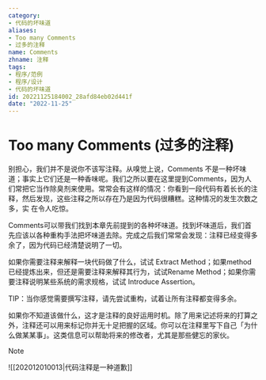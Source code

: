 ```yaml
---
category:
- 代码的坏味道
aliases:
- Too many Comments
- 过多的注释
name: Comments
zhname: 注释
tags:
- 程序/范例
- 程序/设计
- 代码的坏味道
id: 20221125184002_28afd84eb02d441f
date: "2022-11-25"
---
```


# Too many Comments (过多的注释)

别担心，我们并不是说你不该写注释。从嗅觉上说，Comments 不是一种坏味道；事实上它们还是一种香味呢。我们之所以要在这里提到Comments，因为人们常把它当作除臭剂来使用。常常会有这样的情况：你看到一段代码有着长长的注释，然后发现，这些注释之所以存在乃是因为代码很糟糕。这种情况的发生次数之多，实 在令人吃惊。

Comments可以带我们找到本章先前提到的各种坏味道。找到坏味道后，我们首先应该以各种重构手法把坏味道去除。完成之后我们常常会发现：注释已经变得多余了，因为代码已经清楚说明了一切。

如果你需要注释来解释一块代码做了什么，试试 Extract Method；如果method已经提炼出来，但还是需要注释来解释其行为，试试Rename Method；如果你需要注释说明某些系统的需求规格，试试 Introduce Assertion。

TIP：当你感觉需要撰写注释，请先尝试重构，试着让所有注释都变得多余。

如果你不知道该做什么，这才是注释的良好运用时机。除了用来记述将来的打算之外，注释还可以用来标记你并无十足把握的区域。你可以在注释里写下自己「为什么做某某事」。这类信息可以帮助将来的修改者，尤其是那些健忘的家伙。

> [!NOTE]
> ![[202012010013|代码注释是一种道歉]]